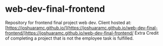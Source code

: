 # web-dev-final-frontend
Repository for frontend final project web dev. 
Client hosted at: [https://joshuaramc.github.io/](https://joshuaramc.github.io/web-dev-final-frontend/)https://joshuaramc.github.io/web-dev-final-frontend/
Extra Credit of completing a project that is not the employee task is fulfilled.
